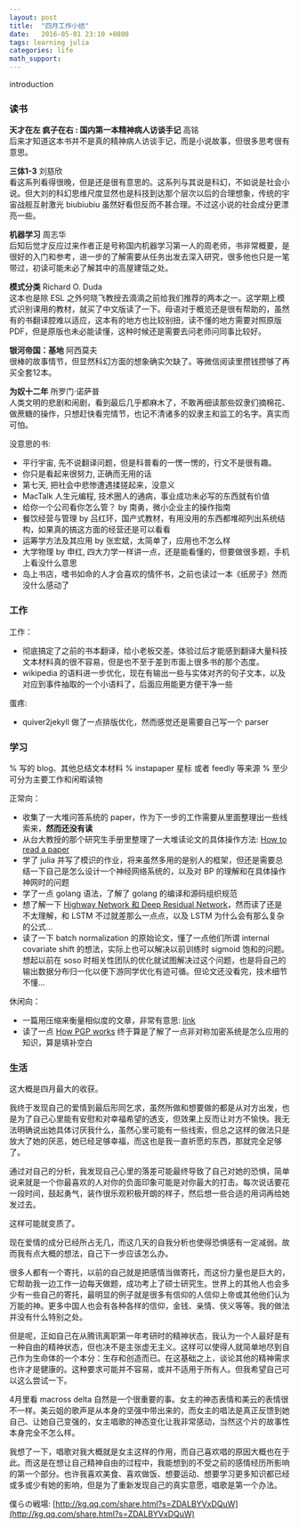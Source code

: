 ```yaml
---
layout: post
title:  "四月工作小结"
date:   2016-05-01 23:10 +0800
tags: learning julia
categories: life
math_support: 
---
```


introduction

### 读书

**天才在左 疯子在右 : 国内第一本精神病人访谈手记** 高铭  
后来才知道这本书并不是真的精神病人访谈手记，而是小说故事，但很多思考很有意思。

**三体1-3** 刘慈欣  
看这系列看得很晚，但是还是很有意思的。这系列与其说是科幻，不如说是社会小说。但大刘的科幻思维尺度显然也是科技到达那个层次以后的合理想象，传统的宇宙战舰互射激光 biubiubiu 虽然好看但反而不甚合理。不过这小说的社会成分更漂亮一些。

**机器学习** 周志华  
后知后觉才反应过来作者正是号称国内机器学习第一人的周老师，书非常概要，是很好的入门和参考，进一步的了解需要从任务出发去深入研究，很多他也只是一笔带过，初读可能未必了解其中的高屋建瓴之处。

**模式分类** Richard O. Duda  
这本也是除 ESL 之外何晓飞教授去滴滴之前给我们推荐的两本之一。这学期上模式识别课用的教材，就买了中文版读了一下。母语对于概览还是很有帮助的，虽然有的书翻译腔难以适应，这本有的地方也比较别扭，读不懂的地方需要对照原版 PDF，但是原版也未必能读懂，这种时候还是需要去问老师问同事比较好。

**银河帝国：基地** 阿西莫夫  
很棒的故事情节，但显然科幻方面的想象确实欠缺了。等微信阅读里攒钱攒够了再买全套12本。

**为奴十二年** 所罗门·诺萨普  
人类文明的悲剧和闹剧，看到最后几乎都麻木了，不敢再细读那些奴隶们摘棉花、做蔗糖的操作，只想赶快看完情节，也记不清诸多的奴隶主和监工的名字。真实而可怕。

没意思的书:

- 平行宇宙, 先不说翻译问题，但是科普看的一愣一愣的，行文不是很有趣。
- 你只是看起来很努力, 正确而无用的话
- 第七天, 把社会中悲惨遭遇揉搓起来，没意义
- MacTalk 人生元编程, 技术圈人的通病，事业成功未必写的东西就有价值
- 给你一个公司看你怎么管？ by 南勇，微小企业主的操作指南
- 餐饮经营与管理 by 吕红环，国产式教材，有用没用的东西都堆砌列出系统结构，如果真的搞这方面的经营还是可以看看
- 运筹学方法及其应用 by 张宏斌，太简单了，应用也不怎么样
- 大学物理 by 申红, 四大力学一样讲一点，还是能看懂的，但要做很多题，手机上看没什么意思
- 岛上书店，嗜书如命的人才会喜欢的情怀书，之前也读过一本《纸房子》然而没什么感动了

### 工作

工作：

- 彻底搞定了之前的书本翻译，给小老板交差。体验过后才能感到翻译大量科技文本材料真的很不容易，但是也不至于差到市面上很多书的那个态度。
- wikipedia 的语料进一步优化，现在有输出一些与实体对齐的句子文本，以及对应到事件抽取的一个小语料了，后面应用能更方便干净一些

蛋疼:

- quiver2jekyll 做了一点排版优化，然而感觉还是需要自己写一个 parser

### 学习

% 写的 blog、其他总结文本材料
% instapaper 星标 或者 feedly 等来源
% 至少可分为主要工作和闲暇读物

正常向：

- 收集了一大堆问答系统的 paper，作为下一步的工作需要从里面整理出一些线索来，**然而还没有读**
- 从台大教授的那个研究生手册里整理了一大堆读论文的具体操作方法: [How to read a paper](http://libzx.so/wiki/nlp/How_to_read_a_paper_(operational_reference)/)
- 学了 julia 并写了模识的作业，将来虽然多用的是别人的框架，但还是需要总结一下自己是怎么设计一个神经网络系统的，以及对 BP 的理解和在具体操作神网时的问题
- 学了一点 golang 语法，了解了 golang 的编译和源码组织规范
- 想了解一下 [Highway Network 和 Deep Residual Network](http://yanran.li/peppypapers/2016/01/10/highway-networks-and-deep-residual-networks.html)，然而读了还是不太理解，和 LSTM 不过就差那么一点点，以及 LSTM 为什么会有那么复杂的公式...
- 读了一下 batch normalization 的原始论文，懂了一点他们所谓 internal covariate shift 的想法，实际上也可以解决以前训练时 sigmoid 饱和的问题。想起以前在 soso 时相关性团队的优化就试图解决过这个问题，也是将自己的输出数据分布归一化以便下游同学优化有迹可循。但论文还没看完，技术细节不懂...

休闲向：

- 一篇用压缩来衡量相似度的文章，非常有意思: [link](http://tamediadigital.ch/2016/03/20/normalized-compression-distance-a-simple-and-useful-method-for-text-clustering-2/)
- 读了一点 [How PGP works](http://www.pgpi.org/doc/pgpintro/) 终于算是了解了一点非对称加密系统是怎么应用的知识，算是填补空白

### 生活

这大概是四月最大的收获。

我终于发现自己的爱情到最后形同乞求，虽然所做和想要做的都是从对方出发，也是为了自己心里能有安慰和对幸福希望的透支，但效果上反而让对方不愉快。我无法明确说出她具体讨厌我什么，虽然心里可能有一些线索，但总之这样的做法只是放大了她的厌恶，她已经足够幸福，而这也是我一直祈愿的东西，那就完全足够了。

通过对自己的分析，我发现自己心里的落差可能最终导致了自己对她的恐惧，简单说来就是一个你最喜欢的人对你的负面印象可能是对你最大的打击。每次说话要花一段时间，鼓起勇气，装作很乐观积极开朗的样子，然后想一些合适的用词再给她发过去。

这样可能就变质了。

现在爱情的成分已经所占无几，而这几天的自我分析也使得恐惧感有一定减弱。故而我有点大概的想法，自己下一步应该怎么办。

很多人都有一个寄托，以前的自己就是把感情当做寄托，而这份力量也是巨大的，它帮助我一边工作一边每天做题，成功考上了硕士研究生。世界上的其他人也会多少有一些自己的寄托，最明显的例子就是很多有信仰的人信仰上帝或其他他们认为万能的神。更多中国人也会有各种各样的信仰，金钱、亲情、侠义等等。我的做法并没有什么特别之处。

但是呢，正如自己在从腾讯离职第一年考研时的精神状态，我认为一个人最好是有一种自由的精神状态，但也决不是主张虚无主义。这样可以使得人就简单地尽到自己作为生命体的一个本分：生存和创造而已。在这基础之上，谈论其他的精神需求也许才是健康的。这种要求可能并不容易，或并不适用于所有人。但我希望自己可以这么尝试一下。

4月里看 macross delta 自然是一个很重要的事。女主的神态表情和美云的表情很不一样。美云姐的歌声是从本身的坚强中带出来的，而女主的唱法是真正反馈到她自己、让她自己变强的，女主唱歌的神态变化让我非常感动，当然这个片的故事性本身完全不怎么样。

我想了一下，唱歌对我大概就是女主这样的作用，而自己喜欢唱的原因大概也在于此。而这是在想让自己精神自由的过程中，我能想到的不受之前的感情经历所影响的第一个部分。也许我喜欢美食、喜欢做饭、想要运动、想要学习更多知识都已经或多或少有她的影响，但是为了重新发现自己的真实意愿，唱歌是第一个办法。

僕らの戦場: [http://kg.qq.com/share.html?s=ZDALBYVxDQuW](http://kg.qq.com/share.html?s=ZDALBYVxDQuW)
